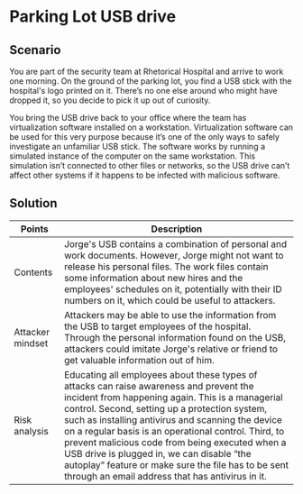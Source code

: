 # Parking Lot USB drive

## Scenario
You are part of the security team at Rhetorical Hospital and arrive to work one morning. On the ground of the parking lot, you find a USB stick with the hospital's logo printed on it. There’s no one else around who might have dropped it, so you decide to pick it up out of curiosity.

You bring the USB drive back to your office where the team has virtualization software installed on a workstation. Virtualization software can be used for this very purpose because it’s one of the only ways to safely investigate an unfamiliar USB stick. The  software works by running a simulated instance of the computer on the same workstation. This simulation isn’t connected to other files or networks, so the USB drive can’t affect other systems if it happens to be infected with malicious software.
## Solution

|Points| Description|
|---|---|
|Contents | Jorge's USB contains a combination of personal and work documents. However, Jorge might not want to release his personal files. The work files contain some information about new hires and the employees' schedules on it, potentially with their ID numbers on it, which could be useful to attackers.|
|Attacker mindset | Attackers may be able to use the information from the USB to target employees of the hospital. Through the personal information found on the USB, attackers could imitate Jorge's relative or friend to get valuable information out of him.|
|Risk analysis | Educating all employees about these types of attacks can raise awareness and prevent the incident from happening again. This is a managerial control. Second, setting up a protection system, such as installing antivirus and scanning the device on a regular basis is an operational control. Third, to prevent malicious code from being executed when a USB drive is plugged in, we can disable “the autoplay” feature or make sure the file has to be sent through an email address that has antivirus in it.|
